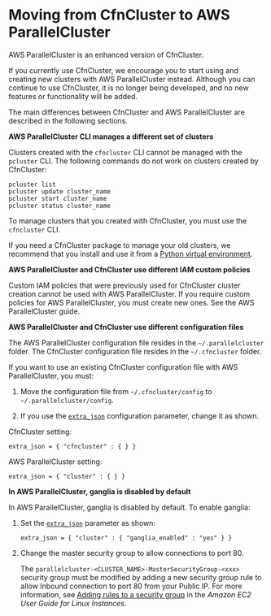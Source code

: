 # Moving from CfnCluster to AWS ParallelCluster<a name="moving-from-cfncluster-to-aws-parallelcluster"></a>

AWS ParallelCluster is an enhanced version of CfnCluster\.

If you currently use CfnCluster, we encourage you to start using and creating new clusters with AWS ParallelCluster instead\. Although you can continue to use CfnCluster, it is no longer being developed, and no new features or functionality will be added\.

The main differences between CfnCluster and AWS ParallelCluster are described in the following sections\.

**AWS ParallelCluster CLI manages a different set of clusters** 

Clusters created with the `cfncluster` CLI cannot be managed with the `pcluster` CLI\. The following commands do not work on clusters created by CfnCluster:

```
pcluster list
pcluster update cluster_name
pcluster start cluster_name
pcluster status cluster_name
```

To manage clusters that you created with CfnCluster, you must use the `cfncluster` CLI\.

If you need a CfnCluster package to manage your old clusters, we recommend that you install and use it from a [Python virtual environment](https://docs.python.org/3/tutorial/venv.html)\.

 **AWS ParallelCluster and CfnCluster use different IAM custom policies** 

Custom IAM policies that were previously used for CfnCluster cluster creation cannot be used with AWS ParallelCluster\. If you require custom policies for AWS ParallelCluster, you must create new ones\. See the AWS ParallelCluster guide\.

 **AWS ParallelCluster and CfnCluster use different configuration files** 

The AWS ParallelCluster configuration file resides in the `~/.parallelcluster` folder\. The CfnCluster configuration file resides in the `~/.cfncluster` folder\.

If you want to use an existing CfnCluster configuration file with AWS ParallelCluster, you must:

1. Move the configuration file from `~/.cfncluster/config` to `~/.parallelcluster/config`\.

1. If you use the [`extra_json`](cluster-definition.md#extra-json) configuration parameter, change it as shown\.

CfnCluster setting:

```
extra_json = { "cfncluster" : { } }
```

AWS ParallelCluster setting:

```
extra_json = { "cluster" : { } }
```

 **In AWS ParallelCluster, ganglia is disabled by default** 

In AWS ParallelCluster, ganglia is disabled by default\. To enable ganglia:

1. Set the [`extra_json`](cluster-definition.md#extra-json) parameter as shown:

   ```
   extra_json = { "cluster" : { "ganglia_enabled" : "yes" } }
   ```

1. Change the master security group to allow connections to port 80\.

   The `parallelcluster-<CLUSTER_NAME>-MasterSecurityGroup-<xxx>` security group must be modified by adding a new security group rule to allow Inbound connection to port 80 from your Public IP\. For more information, see [Adding rules to a security group](https://docs.aws.amazon.com/AWSEC2/latest/UserGuide/using-network-security.html#adding-security-group-rule) in the *Amazon EC2 User Guide for Linux Instances*\.